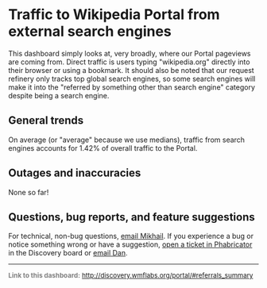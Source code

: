 Traffic to Wikipedia Portal from external search engines
=======

This dashboard simply looks at, very broadly, where our Portal pageviews are coming from. Direct traffic is users typing "wikipedia.org" directly into their browser or using a bookmark. It should also be noted that our request refinery only tracks top global search engines, so some search engines will make it into the "referred by something other than search engine" category despite being a search engine.

General trends
------

On average (or "average" because we use medians), traffic from search engines accounts for 1.42% of overall traffic to the Portal.

Outages and inaccuracies
------
None so far!

Questions, bug reports, and feature suggestions
------
For technical, non-bug questions, [email Mikhail](mailto:mpopov@wikimedia.org?subject=Dashboard%20Question). If you experience a bug or notice something wrong or have a suggestion, [open a ticket in Phabricator](https://phabricator.wikimedia.org/maniphest/task/create/?projects=Discovery) in the Discovery board or [email Dan](mailto:dgarry@wikimedia.org?subject=Dashboard%20Question).

<hr style="border-color: gray;">
<p style="font-size: small; color: gray;">
  <strong>Link to this dashboard:</strong>
  <a href="http://discovery.wmflabs.org/portal/#referrals_summary">
    http://discovery.wmflabs.org/portal/#referrals_summary
  </a>
</p>
